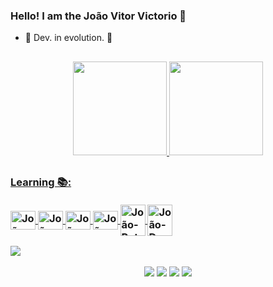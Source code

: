 ### Hello! I am the João Vitor Victorio 👋
- 🌱 Dev. in evolution. 🚀
<!--- 👨🏻‍💻 Follow the development of **[my portfólio.](https://joaovitorvictorio.github.io/Portfolio/)** -->

##
<div align="center">
  <a href="https://github.com/JoaoVitorVictorio">
  <img height="150em" src="https://github-readme-stats.vercel.app/api?username=JoaoVitorVictorio&show_icons=true&theme=dark&include_all_commits=true&count_private=true"/>
  <img height="150em" src="https://github-readme-stats.vercel.app/api/top-langs/?username=JoaoVitorVictorio&layout=compact&langs_count=7&theme=dark&include_all_commits=true&count_private=true"/>
</div>

##
  <h3>Learning 📚:
  <div style="display: inline_block" /*align="center"*/><br>
  <a href="https://www.w3.org/html/" target="_blank"><img align="center" alt="João-HTML" height="30" width="40" src="https://icongr.am/devicon/html5-original.svg?size=128&color=currentColor">
   <a href="https://www.w3schools.com/css/" target="_blank"><img align="center" alt="João-CSS" height="30" width="40" src="https://icongr.am/devicon/css3-original.svg?size=128&color=currentColor">
  <a href="https://developer.mozilla.org/en-US/docs/Web/JavaScript" target="_blank"><img align="center" alt="João-JS" height="30" width="40" src="https://icongr.am/devicon/javascript-original.svg?size=128&color=currentColor">
  <a href="https://www.python.org" target="_blank"><img align="center" alt="João-Python" height="30" width="40" src="https://icongr.am/devicon/python-original.svg?size=128&color=currentColor"/>
  <a href="https://www.java.com/pt-BR/" target="_blank"><img align="center" alt="João-Python" height="50" width="40" src="https://icongr.am/devicon/java-original-wordmark.svg?size=128&color=currentColor"/>
  <a href="[https://www.java.com/pt-BR/](https://www.docker.com/)" target="_blank"><img align="center" alt="João-Docker" height="50" width="40" src="[https://icongr.am/devicon/java-original-wordmark.svg?size=128&color=currentColor](https://icongr.am/devicon/docker-original-wordmark.svg?size=128&color=currentColor)"/>
    
  <!-- <a href="https://www.php.net/" target="_blank"><img align="center" alt="João-PHP" height="40" width="50" src="https://cdn.jsdelivr.net/gh/devicons/devicon/icons/php/php-plain.svg"/> -->
  
</div>

<img src="https://user-images.githubusercontent.com/73097560/115834477-dbab4500-a447-11eb-908a-139a6edaec5c.gif"></a>
  <div align="center">
   <a href = "mailto:joaovitorvictorio@gmail.com"><img src="https://img.shields.io/badge/Gmail-D14836?style=for-the-badge&logo=gmail&logoColor=white" target="_blank"></a>
    <a href="https://instagram.com/joao.vitor.v" target="_blank"><img src="https://img.shields.io/badge/-Instagram-%23E4405F?style=for-the-badge&logo=instagram&logoColor=white" target="_blank"></a>
  <a href="https://www.linkedin.com/in/jo%C3%A3o-vitor-victorio-0648a116b/" target="_blank"><img src="https://img.shields.io/badge/-LinkedIn-%230077B5?style=for-the-badge&logo=linkedin&logoColor=white" target="_blank"></a>
 <!-- <a href="https://joaovitorvictorio.github.io/Portfolio/" target="_blank"><img src="https://img.shields.io/badge/portfólio-grey?style=for-the-badge&logo=About.me&logoColor=black"></a> -->
  <a href="https://wa.me/5543996719910" target="_blank"><img src="https://img.shields.io/badge/WhatsApp-25D366?style=for-the-badge&logo=whatsapp&logoColor=white" target="_blank"></a>
</div>
